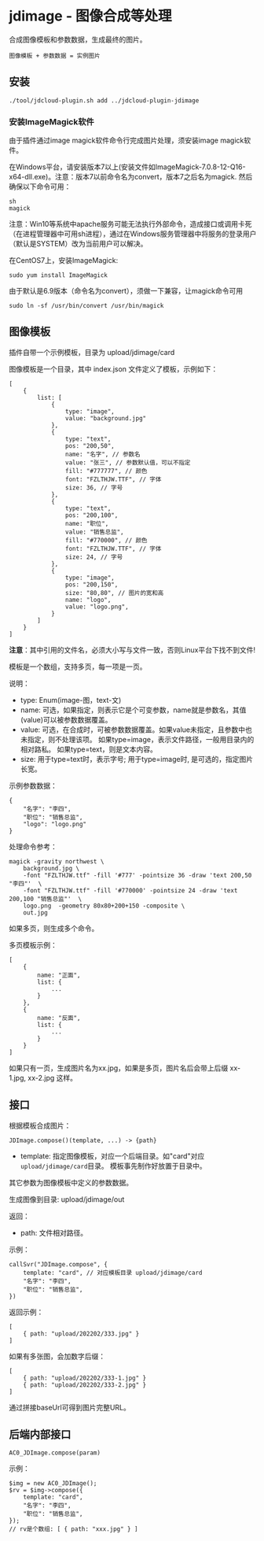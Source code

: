 # jdimage - 图像合成等处理

合成图像模板和参数数据，生成最终的图片。

	图像模板 + 参数数据 = 实例图片

## 安装

	./tool/jdcloud-plugin.sh add ../jdcloud-plugin-jdimage

### 安装ImageMagick软件

由于插件通过image magick软件命令行完成图片处理，须安装image magick软件。

在Windows平台，请安装版本7以上(安装文件如ImageMagick-7.0.8-12-Q16-x64-dll.exe)。注意：版本7以前命令名为convert，版本7之后名为magick.
然后确保以下命令可用：

	sh
	magick

注意：Win10等系统中apache服务可能无法执行外部命令，造成接口或调用卡死（在进程管理器中可用sh进程），通过在Windows服务管理器中将服务的登录用户（默认是SYSTEM）改为当前用户可以解决。

在CentOS7上，安装ImageMagick:

	sudo yum install ImageMagick

由于默认是6.9版本（命令名为convert），须做一下兼容，让magick命令可用

	sudo ln -sf /usr/bin/convert /usr/bin/magick

## 图像模板

插件自带一个示例模板，目录为 upload/jdimage/card

图像模板是一个目录，其中 index.json 文件定义了模板，示例如下：

	[
		{
			list: [
				{
					type: "image",
					value: "background.jpg"
				},
				{
					type: "text",
					pos: "200,50",
					name: "名字", // 参数名
					value: "张三", // 参数默认值，可以不指定
					fill: "#777777", // 颜色
					font: "FZLTHJW.TTF", // 字体
					size: 36, // 字号
				},
				{
					type: "text",
					pos: "200,100",
					name: "职位",
					value: "销售总监",
					fill: "#770000", // 颜色
					font: "FZLTHJW.TTF", // 字体
					size: 24, // 字号
				},
				{
					type: "image",
					pos: "200,150",
					size: "80,80", // 图片的宽和高
					name: "logo",
					value: "logo.png",
				}
			]
		}
	]

**注意**：其中引用的文件名，必须大小写与文件一致，否则Linux平台下找不到文件!

模板是一个数组，支持多页，每一项是一页。

说明：

- type: Enum(image-图，text-文)
- name: 可选，如果指定，则表示它是个可变参数，name就是参数名，其值(value)可以被参数数据覆盖。
- value: 可选，在合成时，可被参数数据覆盖。如果value未指定，且参数中也未指定，则不处理该项。
	如果type=image，表示文件路径，一般用目录内的相对路私。
	如果type=text，则是文本内容。
- size: 用于type=text时，表示字号; 用于type=image时, 是可选的，指定图片长宽。

示例参数数据：

	{
		"名字": "李四",
		"职位": "销售总监",
		"logo": "logo.png"
	}

处理命令参考：

	magick -gravity northwest \
		background.jpg \
		-font "FZLTHJW.ttf" -fill '#777' -pointsize 36 -draw 'text 200,50 "李四"'  \
		-font "FZLTHJW.ttf" -fill '#770000' -pointsize 24 -draw 'text 200,100 "销售总监"'  \
		logo.png  -geometry 80x80+200+150 -composite \
		out.jpg 

如果多页，则生成多个命令。

多页模板示例：

	[
		{
			name: "正面",
			list: {
				...
			}
		},
		{
			name: "反面",
			list: {
				...
			}
		}
	]

如果只有一页，生成图片名为xx.jpg，如果是多页，图片名后会带上后缀 xx-1.jpg, xx-2.jpg 这样。

## 接口

根据模板合成图片：

	JDImage.compose()(template, ...) -> {path}

- template: 指定图像模板，对应一个后端目录。如"card"对应`upload/jdimage/card`目录。
	模板事先制作好放置于目录中。

其它参数为图像模板中定义的参数数据。

生成图像到目录: upload/jdimage/out

返回：

- path: 文件相对路径。

示例：

	callSvr("JDImage.compose", {
		template: "card", // 对应模板目录 upload/jdimage/card
		"名字": "李四",
		"职位": "销售总监",
	})

返回示例：

	[
		{ path: "upload/202202/333.jpg" }
	]

如果有多张图，会加数字后缀：

	[
		{ path: "upload/202202/333-1.jpg" }
		{ path: "upload/202202/333-2.jpg" }
	]

通过拼接baseUrl可得到图片完整URL。

## 后端内部接口

	AC0_JDImage.compose(param)

示例：

	$img = new AC0_JDImage();
	$rv = $img->compose({
		template: "card",
		"名字": "李四",
		"职位": "销售总监",
	});
	// rv是个数组: [ { path: "xxx.jpg" } ]

